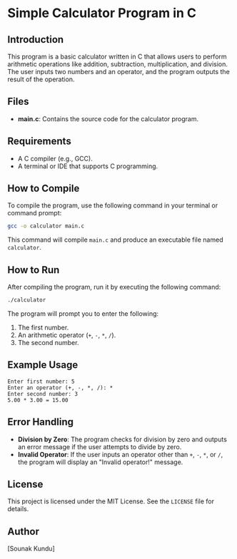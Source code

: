 # Simple Calculator Program in C

## Introduction

This program is a basic calculator written in C that allows users to perform arithmetic operations like addition, subtraction, multiplication, and division. The user inputs two numbers and an operator, and the program outputs the result of the operation.

## Files

- **main.c**: Contains the source code for the calculator program.

## Requirements

- A C compiler (e.g., GCC).
- A terminal or IDE that supports C programming.

## How to Compile

To compile the program, use the following command in your terminal or command prompt:

```bash
gcc -o calculator main.c
```

This command will compile `main.c` and produce an executable file named `calculator`.

## How to Run

After compiling the program, run it by executing the following command:

```bash
./calculator
```

The program will prompt you to enter the following:

1. The first number.
2. An arithmetic operator (`+`, `-`, `*`, `/`).
3. The second number.

## Example Usage

```
Enter first number: 5
Enter an operator (+, -, *, /): *
Enter second number: 3
5.00 * 3.00 = 15.00
```

## Error Handling

- **Division by Zero**: The program checks for division by zero and outputs an error message if the user attempts to divide by zero.
- **Invalid Operator**: If the user inputs an operator other than `+`, `-`, `*`, or `/`, the program will display an "Invalid operator!" message.

## License

This project is licensed under the MIT License. See the `LICENSE` file for details.

## Author

[Sounak Kundu]